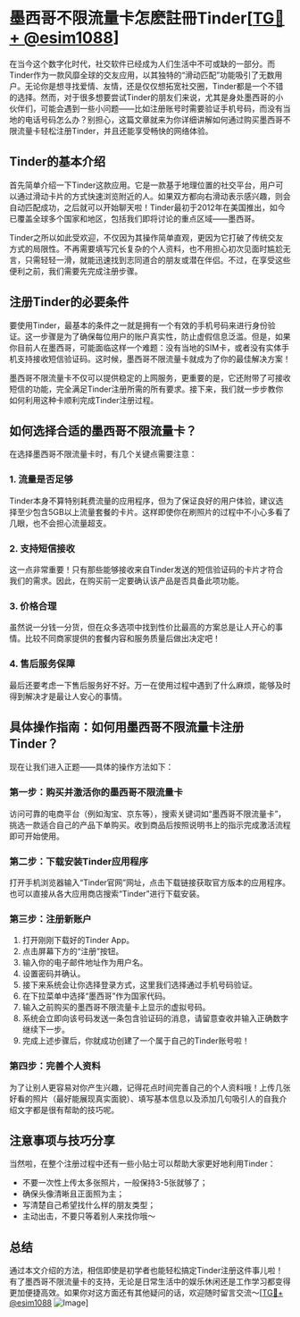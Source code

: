 # 墨西哥不限流量卡怎麽註冊Tinder[[TG💪+ @esim1088](https://t.me/s/esim1088)]

在当今这个数字化时代，社交软件已经成为人们生活中不可或缺的一部分。而Tinder作为一款风靡全球的交友应用，以其独特的“滑动匹配”功能吸引了无数用户。无论你是想寻找爱情、友情，还是仅仅想拓宽社交圈，Tinder都是一个不错的选择。然而，对于很多想要尝试Tinder的朋友们来说，尤其是身处墨西哥的小伙伴们，可能会遇到一些小问题——比如注册账号时需要验证手机号码，而没有当地的电话号码怎么办？别担心，这篇文章就来为你详细讲解如何通过购买墨西哥不限流量卡轻松注册Tinder，并且还能享受畅快的网络体验。

## Tinder的基本介绍

首先简单介绍一下Tinder这款应用。它是一款基于地理位置的社交平台，用户可以通过滑动卡片的方式快速浏览附近的人。如果双方都向右滑动表示感兴趣，则会自动匹配成功，之后就可以开始聊天啦！Tinder最初于2012年在美国推出，如今已覆盖全球多个国家和地区，包括我们即将讨论的重点区域——墨西哥。

Tinder之所以如此受欢迎，不仅因为其操作简单直观，更因为它打破了传统交友方式的局限性。不再需要填写冗长复杂的个人资料，也不用担心初次见面时尴尬无言，只需轻轻一滑，就能迅速找到志同道合的朋友或潜在伴侣。不过，在享受这些便利之前，我们需要先完成注册步骤。

## 注册Tinder的必要条件

要使用Tinder，最基本的条件之一就是拥有一个有效的手机号码来进行身份验证。这一步骤是为了确保每位用户的账户真实性，防止虚假信息泛滥。但是，如果你目前人在墨西哥，可能面临这样一个难题：没有当地的SIM卡，或者没有实体手机支持接收短信验证码。这时候，墨西哥不限流量卡就成为了你的最佳解决方案！

墨西哥不限流量卡不仅可以提供稳定的上网服务，更重要的是，它还附带了可接收短信的功能，完全满足Tinder注册所需的所有要求。接下来，我们就一步步教你如何利用这种卡顺利完成Tinder注册过程。

## 如何选择合适的墨西哥不限流量卡？

在选择墨西哥不限流量卡时，有几个关键点需要注意：

### 1. **流量是否足够**
   Tinder本身不算特别耗费流量的应用程序，但为了保证良好的用户体验，建议选择至少包含5GB以上流量套餐的卡片。这样即使你在刷照片的过程中不小心多看了几眼，也不会担心流量超支。

### 2. **支持短信接收**
   这一点非常重要！只有那些能够接收来自Tinder发送的短信验证码的卡片才符合我们的需求。因此，在购买前一定要确认该产品是否具备此项功能。

### 3. **价格合理**
   虽然说一分钱一分货，但在众多选项中找到性价比最高的方案总是让人开心的事情。比较不同商家提供的套餐内容和服务质量后做出决定吧！

### 4. **售后服务保障**
   最后还要考虑一下售后服务好不好。万一在使用过程中遇到了什么麻烦，能够及时得到解决才是最让人安心的事情。

## 具体操作指南：如何用墨西哥不限流量卡注册Tinder？

现在让我们进入正题——具体的操作方法如下：

### 第一步：购买并激活你的墨西哥不限流量卡
访问可靠的电商平台（例如淘宝、京东等），搜索关键词如“墨西哥不限流量卡”，挑选一款适合自己的产品下单购买。收到商品后按照说明书上的指示完成激活流程即可开始使用。

### 第二步：下载安装Tinder应用程序
打开手机浏览器输入“Tinder官网”网址，点击下载链接获取官方版本的应用程序。也可以直接从各大应用商店搜索“Tinder”进行下载安装。

### 第三步：注册新账户
1. 打开刚刚下载好的Tinder App。
2. 点击屏幕下方的“注册”按钮。
3. 输入你的电子邮件地址作为用户名。
4. 设置密码并确认。
5. 接下来系统会让你选择登录方式，这里我们选择通过手机号码验证。
6. 在下拉菜单中选择“墨西哥”作为国家代码。
7. 输入之前购买的墨西哥不限流量卡上显示的虚拟号码。
8. 系统会立即向该号码发送一条包含验证码的消息，请留意查收并输入正确数字继续下一步。
9. 完成上述步骤后，你就成功创建了一个属于自己的Tinder账号啦！

### 第四步：完善个人资料
为了让别人更容易对你产生兴趣，记得花点时间完善自己的个人资料哦！上传几张好看的照片（最好能展现真实面貌）、填写基本信息以及添加几句吸引人的自我介绍文字都是很有帮助的技巧呢。

## 注意事项与技巧分享

当然啦，在整个注册过程中还有一些小贴士可以帮助大家更好地利用Tinder：
- 不要一次性上传太多张照片，一般保持3-5张就够了；
- 确保头像清晰且正面照为主；
- 写清楚自己希望找什么样的朋友类型；
- 主动出击，不要只等着别人来找你哦～

## 总结

通过本文介绍的方法，相信即使是初学者也能轻松搞定Tinder注册这件事儿啦！有了墨西哥不限流量卡的支持，无论是日常生活中的娱乐休闲还是工作学习都变得更加便捷高效。如果你对这方面还有其他疑问的话，欢迎随时留言交流～[[TG💪+ @esim1088](https://t.me/s/esim1088) ![Image](https://i.postimg.cc/4NQfJmqS/Snipaste-2025-05-13-00-14-12.png)]